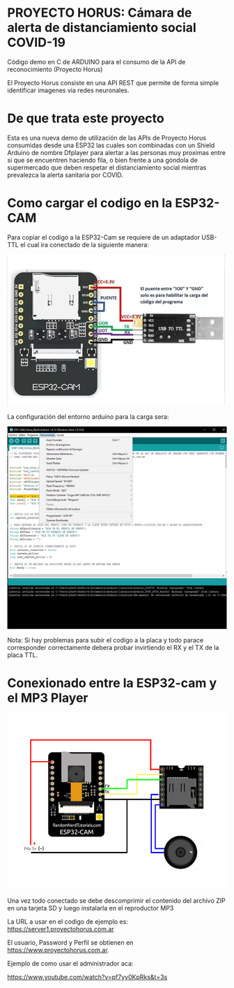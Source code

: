 # PROYECTO HORUS: Cámara de alerta de distanciamiento social COVID-19

Código demo en C de ARDUINO para el consumo de la API de reconocimiento (Proyecto Horus)

El Proyecto Horus consiste en una API REST que permite de forma simple identificar imagenes via redes neuronales.
# De que trata este proyecto

Esta es una nueva demo de utilización de las APIs de Proyecto Horus consumidas desde una ESP32 las cuales son combinadas con un Shield Arduino de nombre Dfplayer para alertar a las personas muy proximas entre si que se encuentren haciendo fila, o bien frente a una góndola de supermercado que deben respetar el distanciamiento social mientras prevalezca la alerta sanitaria por COVID.

# Como cargar el codigo en la ESP32-CAM

Para copiar el codigo a la ESP32-Cam se requiere de un adaptador USB-TTL el cual ira conectado de la siguiente manera:

![Conexion entre TTL y ESP32-Cam](Conexionado.jpg)

La configuración del entorno arduino para la carga sera:

![Configuracion en entorno Arduino](Config_Arduino.png)


Nota: Si hay problemas para subir el codigo a la placa y todo parace corresponder correctamente debera probar invirtiendo el RX y el TX de la placa TTL.


# Conexionado entre la ESP32-cam y el MP3 Player

![Esquema de conexionado entre el mp3 y la esp32](Esquema.jpg)

Una vez todo conectado se debe descomprimir el contenido del archivo ZIP en una tarjeta SD y luego instalarla en el reproductor MP3

La URL a usar en el codigo de ejemplo es:
https://server1.proyectohorus.com.ar

El usuario, Password y Perfil se obtienen en https://www.proyectohorus.com.ar.

Ejemplo de como usar el administrador aca:

https://www.youtube.com/watch?v=pf7yy0KpRks&t=3s
